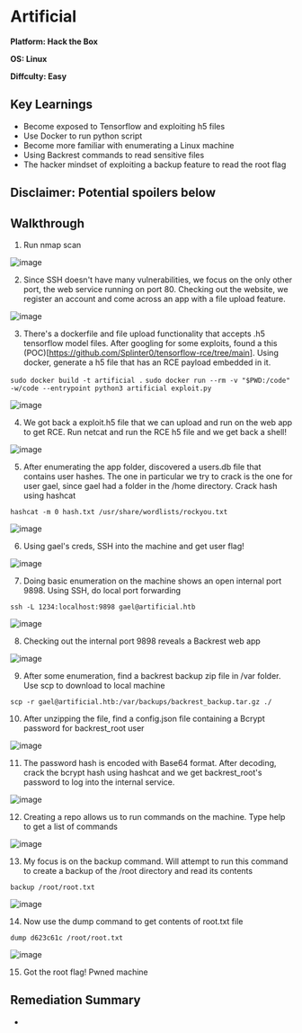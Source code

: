 # Artificial

**Platform: Hack the Box**

**OS: Linux**

**Diffculty: Easy**


## Key Learnings

- Become exposed to Tensorflow and exploiting h5 files
- Use Docker to run python script
- Become more familiar with enumerating a Linux machine
- Using Backrest commands to read sensitive files
- The hacker mindset of exploiting a backup feature to read the root flag


## **Disclaimer: Potential spoilers below**


## Walkthrough

1. Run nmap scan

![image](https://github.com/user-attachments/assets/5d57053c-f6a5-4bf4-bfc6-0a00a89e4c0a)

2. Since SSH doesn't have many vulnerabilities, we focus on the only other port, the web service running on port 80. Checking out the website, we register an account and come across an app with a file upload feature.

![image](https://github.com/user-attachments/assets/2952513a-46b4-48ed-8945-d01ba04d0e8e)

3. There's a dockerfile and file upload functionality that accepts .h5 tensorflow model files. After googling for some exploits, found a this (POC)[https://github.com/Splinter0/tensorflow-rce/tree/main]. Using docker, generate a h5 file that has an RCE payload embedded in it.

`sudo docker build -t artificial .`
`sudo docker run --rm -v "$PWD:/code" -w/code --entrypoint python3 artificial exploit.py`

![image](https://github.com/user-attachments/assets/51ea9576-fbc5-4904-9a98-61deaaa1509e)

4. We got back a exploit.h5 file that we can upload and run on the web app to get RCE. Run netcat and run the RCE h5 file and we get back a shell!

![image](https://github.com/user-attachments/assets/1786e142-af25-424b-8b7d-b8fd735ee259)

5. After enumerating the app folder, discovered a users.db file that contains user hashes. The one in particular we try to crack is the one for user gael, since gael had a folder in the /home directory. Crack hash using hashcat

`hashcat -m 0 hash.txt /usr/share/wordlists/rockyou.txt`

![image](https://github.com/user-attachments/assets/74aa26db-1f51-467a-b35c-41537d87fbfd)

6. Using gael's creds, SSH into the machine and get user flag!

![image](https://github.com/user-attachments/assets/bd212cde-9674-47af-bbbb-80d52265bab7)

7. Doing basic enumeration on the machine shows an open internal port 9898. Using SSH, do local port forwarding

`ssh -L 1234:localhost:9898 gael@artificial.htb`

![image](https://github.com/user-attachments/assets/2ba63829-f10b-481e-8332-00100ee62f98)

8. Checking out the internal port 9898 reveals a Backrest web app

![image](https://github.com/user-attachments/assets/97e1e201-49cc-4645-8f79-dc577437b673)

9. After some enumeration, find a backrest backup zip file in /var folder. Use scp to download to local machine

`scp -r gael@artificial.htb:/var/backups/backrest_backup.tar.gz ./`

10. After unzipping the file, find a config.json file containing a Bcrypt password for backrest_root user

![image](https://github.com/user-attachments/assets/9761c14e-a2a9-436f-9350-ebee97f73d13)

11. The password hash is encoded with Base64 format. After decoding, crack the bcrypt hash using hashcat and we get backrest_root's password to log into the internal service.

![image](https://github.com/user-attachments/assets/9a49d679-00ab-4fe6-b0f7-904e5427a565)

12. Creating a repo allows us to run commands on the machine. Type help to get a list of commands

![image](https://github.com/user-attachments/assets/8e78c458-b992-4390-af17-959b8700be56)

13. My focus is on the backup command. Will attempt to run this command to create a backup of the /root directory and read its contents

`backup /root/root.txt`

![image](https://github.com/user-attachments/assets/3dc4b52a-6a02-4cb6-9892-671e0e9bdc0e)

14. Now use the dump command to get contents of root.txt file

`dump d623c61c /root/root.txt`

![image](https://github.com/user-attachments/assets/a16b8778-e2f7-484c-9511-16e350edcb67)

15. Got the root flag! Pwned machine

## Remediation Summary
- 




